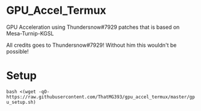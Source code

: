 # GPU_Accel_Termux
GPU Acceleration using Thundersnow#7929 patches that is based on Mesa-Turnip-KGSL

All credits goes to Thundersnow#7929!
Without him this wouldn't be possible!

# Setup
`bash <(wget -qO- https://raw.githubusercontent.com/ThatMG393/gpu_accel_termux/master/gpu_setup.sh)`
